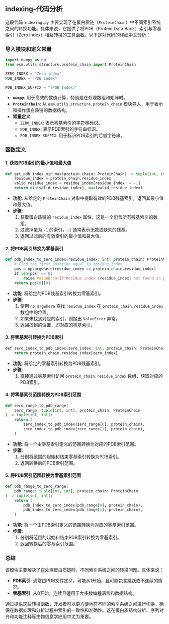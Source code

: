 ## indexing-代码分析
这段代码 `indexing.py` 主要实现了在蛋白质链（`ProteinChain`）中不同索引系统之间的转换功能。具体来说，它提供了将PDB（Protein Data Bank）索引与零基索引（Zero index）相互转换的工具函数。以下是对代码的详细中文分析：

### 导入模块和定义常量

```python
import numpy as np
from esm.utils.structure.protein_chain import ProteinChain

ZERO_INDEX = "Zero index"
PDB_INDEX = "PDB index"

PDB_INDEX_SUFFIX = "[PDB Index]"
```

- **`numpy`**: 用于高效的数值计算，特别是在处理数组和矩阵时。
- **`ProteinChain`**: 从 `esm.utils.structure.protein_chain` 模块导入，用于表示和操作蛋白质链的数据结构。
- **常量定义**:
  - `ZERO_INDEX`: 表示零基索引的字符串标识。
  - `PDB_INDEX`: 表示PDB索引的字符串标识。
  - `PDB_INDEX_SUFFIX`: 用于标识PDB索引的后缀字符串。

### 函数定义

#### 1. 获取PDB索引的最小值和最大值

```python
def get_pdb_index_min_max(protein_chain: ProteinChain) -> tuple[int, int]:
    residue_index = protein_chain.residue_index
    valid_residue_index = residue_index[residue_index != -1]
    return min(valid_residue_index), max(valid_residue_index)
```

- **功能**: 从给定的 `ProteinChain` 对象中提取有效的PDB残基索引，返回其最小值和最大值。
- **步骤**:
  1. 获取蛋白质链的 `residue_index` 属性，这是一个包含所有残基索引的数组。
  2. 过滤掉值为 `-1` 的索引，`-1` 通常表示无效或缺失的残基。
  3. 返回过滤后的有效索引的最小值和最大值。

#### 2. 将PDB索引转换为零基索引

```python
def pdb_index_to_zero_index(residue_index: int, protein_chain: ProteinChain) -> int:
    # Find the first position equal to residue_index
    pos = np.argwhere(residue_index == protein_chain.residue_index)
    if len(pos) == 0:
        raise ValueError(f"Residue index {residue_index} not found in protein chain")
    return pos[0][0]
```

- **功能**: 将给定的PDB残基索引转换为零基索引。
- **步骤**:
  1. 使用 `np.argwhere` 查找 `residue_index` 在 `protein_chain.residue_index` 数组中的位置。
  2. 如果未找到对应的索引，则抛出 `ValueError` 异常。
  3. 返回找到的位置，即对应的零基索引。

#### 3. 将零基索引转换为PDB索引

```python
def zero_index_to_pdb_index(zero_index: int, protein_chain: ProteinChain) -> int:
    return protein_chain.residue_index[zero_index]
```

- **功能**: 将给定的零基索引转换为PDB残基索引。
- **步骤**:
  1. 直接通过零基索引访问 `protein_chain.residue_index` 数组，获取对应的PDB索引。

#### 4. 将零基索引范围转换为PDB索引范围

```python
def zero_range_to_pdb_range(
    zero_range: tuple[int, int], protein_chain: ProteinChain
) -> tuple[int, int]:
    return (
        zero_index_to_pdb_index(zero_range[0], protein_chain),
        zero_index_to_pdb_index(zero_range[1], protein_chain),
    )
```

- **功能**: 将一个由零基索引定义的范围转换为对应的PDB索引范围。
- **步骤**:
  1. 分别将范围的起始和结束零基索引转换为PDB索引。
  2. 返回转换后的PDB索引范围。

#### 5. 将PDB索引范围转换为零基索引范围

```python
def pdb_range_to_zero_range(
    pdb_range: tuple[int, int], protein_chain: ProteinChain
) -> tuple[int, int]:
    return (
        pdb_index_to_zero_index(pdb_range[0], protein_chain),
        pdb_index_to_zero_index(pdb_range[1], protein_chain),
    )
```

- **功能**: 将一个由PDB索引定义的范围转换为对应的零基索引范围。
- **步骤**:
  1. 分别将范围的起始和结束PDB索引转换为零基索引。
  2. 返回转换后的零基索引范围。

### 总结

该模块主要解决了在处理蛋白质链时，不同索引系统之间的转换问题。具体来说：

- **PDB索引**: 通常由PDB文件定义，可能从1开始，且可能包含跳跃或不连续的情况。
- **零基索引**: 从0开始，连续且适用于大多数编程语言和数据结构。

通过提供这些转换函数，开发者可以更方便地在不同的索引系统之间进行切换，确保在数据处理和分析过程中索引的一致性和准确性。这在蛋白质结构分析、序列对齐和功能注释等生物信息学应用中尤为重要。
